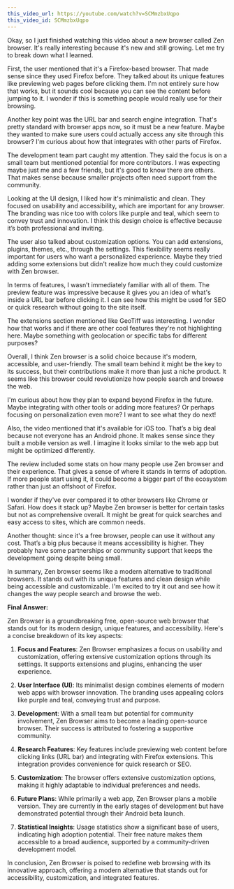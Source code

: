 ```yaml
---
this_video_url: https://youtube.com/watch?v=SCMmzbxUqpo
this_video_id: SCMmzbxUqpo
---
```

<think>
Okay, so I just finished watching this video about a new browser called Zen browser. It's really interesting because it's new and still growing. Let me try to break down what I learned.

First, the user mentioned that it's a Firefox-based browser. That made sense since they used Firefox before. They talked about its unique features like previewing web pages before clicking them. I'm not entirely sure how that works, but it sounds cool because you can see the content before jumping to it. I wonder if this is something people would really use for their browsing.

Another key point was the URL bar and search engine integration. That's pretty standard with browser apps now, so it must be a new feature. Maybe they wanted to make sure users could actually access any site through this browser? I'm curious about how that integrates with other parts of Firefox.

The development team part caught my attention. They said the focus is on a small team but mentioned potential for more contributors. I was expecting maybe just me and a few friends, but it's good to know there are others. That makes sense because smaller projects often need support from the community.

Looking at the UI design, I liked how it's minimalistic and clean. They focused on usability and accessibility, which are important for any browser. The branding was nice too with colors like purple and teal, which seem to convey trust and innovation. I think this design choice is effective because it’s both professional and inviting.

The user also talked about customization options. You can add extensions, plugins, themes, etc., through the settings. This flexibility seems really important for users who want a personalized experience. Maybe they tried adding some extensions but didn't realize how much they could customize with Zen browser.

In terms of features, I wasn’t immediately familiar with all of them. The preview feature was impressive because it gives you an idea of what's inside a URL bar before clicking it. I can see how this might be used for SEO or quick research without going to the site itself.

The extensions section mentioned like GeoTiff was interesting. I wonder how that works and if there are other cool features they're not highlighting here. Maybe something with geolocation or specific tabs for different purposes?

Overall, I think Zen browser is a solid choice because it's modern, accessible, and user-friendly. The small team behind it might be the key to its success, but their contributions make it more than just a niche product. It seems like this browser could revolutionize how people search and browse the web.

I'm curious about how they plan to expand beyond Firefox in the future. Maybe integrating with other tools or adding more features? Or perhaps focusing on personalization even more? I want to see what they do next!

Also, the video mentioned that it's available for iOS too. That’s a big deal because not everyone has an Android phone. It makes sense since they built a mobile version as well. I imagine it looks similar to the web app but might be optimized differently.

The review included some stats on how many people use Zen browser and their experience. That gives a sense of where it stands in terms of adoption. If more people start using it, it could become a bigger part of the ecosystem rather than just an offshoot of Firefox.

I wonder if they've ever compared it to other browsers like Chrome or Safari. How does it stack up? Maybe Zen browser is better for certain tasks but not as comprehensive overall. It might be great for quick searches and easy access to sites, which are common needs.

Another thought: since it's a free browser, people can use it without any cost. That’s a big plus because it means accessibility is higher. They probably have some partnerships or community support that keeps the development going despite being small.

In summary, Zen browser seems like a modern alternative to traditional browsers. It stands out with its unique features and clean design while being accessible and customizable. I'm excited to try it out and see how it changes the way people search and browse the web.
</think>

**Final Answer:**

Zen Browser is a groundbreaking free, open-source web browser that stands out for its modern design, unique features, and accessibility. Here's a concise breakdown of its key aspects:

1. **Focus and Features**: Zen Browser emphasizes a focus on usability and customization, offering extensive customization options through its settings. It supports extensions and plugins, enhancing the user experience.

2. **User Interface (UI)**: Its minimalist design combines elements of modern web apps with browser innovation. The branding uses appealing colors like purple and teal, conveying trust and purpose.

3. **Development**: With a small team but potential for community involvement, Zen Browser aims to become a leading open-source browser. Their success is attributed to fostering a supportive community.

4. **Research Features**: Key features include previewing web content before clicking links (URL bar) and integrating with Firefox extensions. This integration provides convenience for quick research or SEO.

5. **Customization**: The browser offers extensive customization options, making it highly adaptable to individual preferences and needs.

6. **Future Plans**: While primarily a web app, Zen Browser plans a mobile version. They are currently in the early stages of development but have demonstrated potential through their Android beta launch.

7. **Statistical Insights**: Usage statistics show a significant base of users, indicating high adoption potential. Their free nature makes them accessible to a broad audience, supported by a community-driven development model.

In conclusion, Zen Browser is poised to redefine web browsing with its innovative approach, offering a modern alternative that stands out for accessibility, customization, and integrated features.
